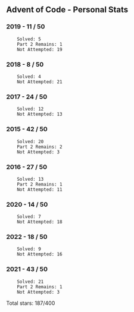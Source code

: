 ## Advent of Code - Personal Stats
### 2019 - 11 / 50
```
	Solved: 5
	Part 2 Remains: 1
	Not Attempted: 19
```
### 2018 - 8 / 50
```
	Solved: 4
	Not Attempted: 21
```
### 2017 - 24 / 50
```
	Solved: 12
	Not Attempted: 13
```
### 2015 - 42 / 50
```
	Solved: 20
	Part 2 Remains: 2
	Not Attempted: 3
```
### 2016 - 27 / 50
```
	Solved: 13
	Part 2 Remains: 1
	Not Attempted: 11
```
### 2020 - 14 / 50
```
	Solved: 7
	Not Attempted: 18
```
### 2022 - 18 / 50
```
	Solved: 9
	Not Attempted: 16
```
### 2021 - 43 / 50
```
	Solved: 21
	Part 2 Remains: 1
	Not Attempted: 3
```
Total stars: 187/400
